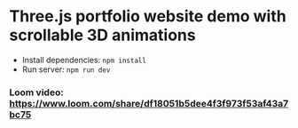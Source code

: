 # Three.js portfolio website demo with scrollable 3D animations

- Install dependencies: `npm install`
- Run server: `npm run dev`

### Loom video: https://www.loom.com/share/df18051b5dee4f3f973f53af43a7bc75
